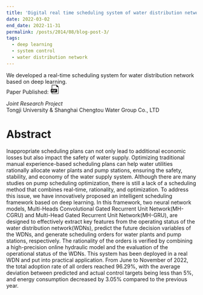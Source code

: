 ```yaml
---
title: 'Digital real time scheduling system of water distribution network in eastern Qingpu District of Shanghai'
date: 2022-03-02
end_date: 2022-11-31
permalink: /posts/2014/08/blog-post-3/
tags:
  - deep learning
  - system control
  - water distribution network
---
```

We developed a real-time scheduling system for water distribution network based on deep learning.<br>
Paper Published: <a href="[https://drive.google.com/file/d/1j1azuKvYZA4WapN08HNLWC0UENZQCUj0/view?usp=sharing](https://iwaponline.com/aqua/article/72/12/2277/98900/Intelligent-real-time-scheduling-of-water-supply)" target="_blank" rel="noopener noreferrer">
  <img src="/images/pdf-icon.png" alt="PDF icon">
</a> 

_Joint Research Project_ <br>
Tongji University & Shanghai Chengtou Water Group Co., LTD <br>

Abstract
======
Inappropriate scheduling plans can not only lead to additional economic losses but also impact the safety of water supply. Optimizing traditional manual experience-based scheduling plans can help water utilities rationally allocate water plants and pump stations, ensuring the safety, stability, and economy of the water supply system. Although there are many studies on pump scheduling optimization, there is still a lack of a scheduling method that combines real-time, rationality, and optimization. To address this issue, we have innovatively proposed an intelligent scheduling framework based on deep learning. In this framework, two neural network models, Multi-Heads Convolutional Gated Recurrent
Unit Network(MH-CGRU) and Multi-Head Gated Recurrent Unit Network(MH-GRU), are designed to effectively extract key features from the operating status of the water distribution network(WDNs), predict the future decision variables of the WDNs, and generate scheduling orders for water plants and pump stations, respectively. The rationality of the orders is verified by combining a high-precision online hydraulic model and the evaluation of the operational status of the WDNs. This system has been deployed in a real WDN and put into practical application. From June to November of 2022, the total adoption rate of all orders reached 96.29%, with the average deviation between predicted and actual control targets being less than 5%, and energy consumption decreased by 3.05% compared to the previous year.
